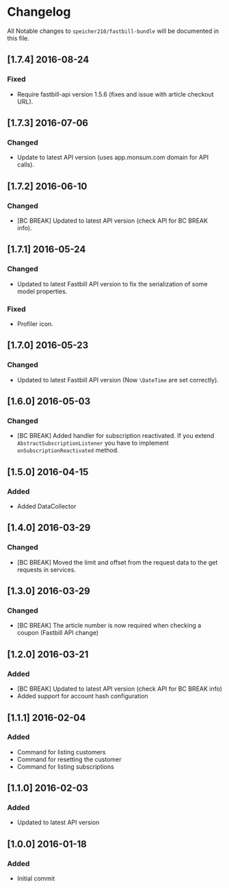 # Changelog

All Notable changes to `speicher210/fastbill-bundle` will be documented in this file.

## [1.7.4] 2016-08-24

### Fixed
- Require fastbill-api version 1.5.6 (fixes and issue with article checkout URL).

## [1.7.3] 2016-07-06

### Changed
- Update to latest API version (uses app.monsum.com domain for API calls).

## [1.7.2] 2016-06-10

### Changed
- [BC BREAK] Updated to latest API version (check API for BC BREAK info).

## [1.7.1] 2016-05-24

### Changed
- Updated to latest Fastbill API version to fix the serialization of some model properties.

### Fixed
- Profiler icon.

## [1.7.0] 2016-05-23

### Changed
- Updated to latest Fastbill API version (Now `\DateTime` are set correctly).

## [1.6.0] 2016-05-03

### Changed
- [BC BREAK] Added handler for subscription reactivated. If you extend `AbstractSubscriptionListener` you have to implement `onSubscriptionReactivated` method.

## [1.5.0] 2016-04-15

### Added
- Added DataCollector

## [1.4.0] 2016-03-29

### Changed
- [BC BREAK] Moved the limit and offset from the request data to the get requests in services.

## [1.3.0] 2016-03-29

### Changed
- [BC BREAK] The article number is now required when checking a coupon (Fastbill API change)

## [1.2.0] 2016-03-21

### Added
- [BC BREAK] Updated to latest API version (check API for BC BREAK info)
- Added support for account hash configuration

## [1.1.1] 2016-02-04

### Added
- Command for listing customers
- Command for resetting the customer
- Command for listing subscriptions

## [1.1.0] 2016-02-03

### Added
- Updated to latest API version

## [1.0.0] 2016-01-18

### Added
- Initial commit
